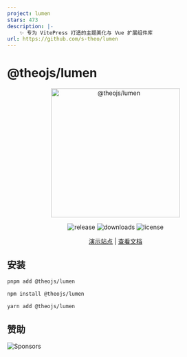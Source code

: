 ```yaml
---
project: lumen
stars: 473
description: |-
    ✨ 专为 VitePress 打造的主题美化与 Vue 扩展组件库
url: https://github.com/s-theo/lumen
---
```


# @theojs/lumen

<div align="center">
  <p>
    <img src="https://i.theojs.cn/logo/lumen-logo-large.svg" width="300" alt="@theojs/lumen" />
  </p>
  <p>
    <img
      src="https://img.shields.io/npm/v/@theojs/lumen?style=flat-square&colorA=080f12&colorB=1fa669"
      alt="release"
    />
    <img
      src="https://img.shields.io/npm/dm/@theojs/lumen?style=flat-square&colorA=080f12&colorB=1fa669"
      alt="downloads"
    />
    <img
      src="https://img.shields.io/npm/l/@theojs/lumen?style=flat-square&colorA=080f12&colorB=1fa669"
      alt="license"
    />
  </p>
  <p>
    <a href="https://lumen.theojs.cn/">演示站点</a> |
    <a href="https://lumen.theojs.cn/guide/getting-started">查看文档</a>
  </p>
</div>

## 安装

```sh [pnpm]
pnpm add @theojs/lumen
```

```sh [npm]
npm install @theojs/lumen
```

```sh [yarn]
yarn add @theojs/lumen
```

## 赞助

<img src="https://i.theojs.cn/sponsor.webp" alt="Sponsors" />

